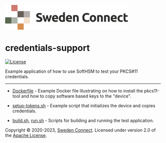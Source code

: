 ![Logo](https://github.com/swedenconnect/technical-framework/blob/master/img/sweden-connect.png)

# credentials-support

[![License](https://img.shields.io/badge/License-Apache%202.0-blue.svg)](https://opensource.org/licenses/Apache-2.0)

Example application of how to use SoftHSM to test your PKCS#11 credentials.

---

* [Dockerfile](Dockerfile) - Example Docker file illustrating on how to install the pkcs11-tool and how to copy software based keys to the "device".

* [setup-tokens.sh](scripts/setup-tokens.sh) - Example script that initializes the device and copies credentials.

* [build.sh](scripts/build.sh), [run.sh](scripts/run.sh) - Scripts for building and running the test application.

Copyright &copy; 2020-2023, [Sweden Connect](https://swedenconnect.se). Licensed under version 2.0 of the [Apache License](http://www.apache.org/licenses/LICENSE-2.0).